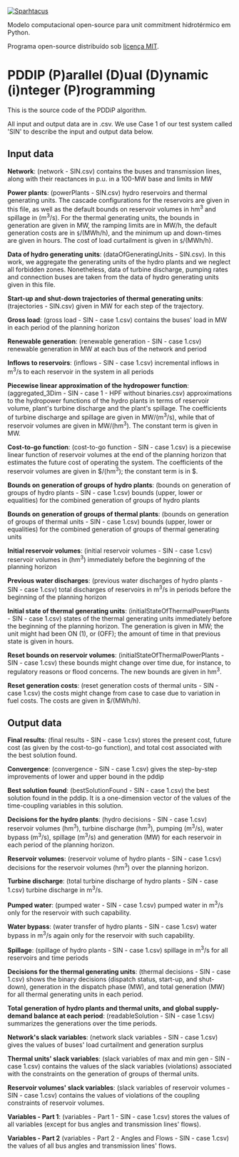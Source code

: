 [![Sparhtacus](https://sparhtacus.com/wp-content/uploads/2020/12/spt-hzG.png)](https://sparhtacus.com/sobre/)

Modelo computacional open-source para unit commitment hidrotérmico em Python. 

Programa open-source distribuído sob [licença MIT](https://github.com/SPARHTACUS/SPTpy/blob/main/LICENSE.md). 

# PDDIP (P)arallel (D)ual (D)ynamic (i)nteger (P)rogramming

This is the source code of the PDDiP algorithm.

All input and output data are in .csv. We use Case 1 of our test system called 'SIN' to describe the input and output data below.

## **Input data**

**Network**: (network - SIN.csv) contains the buses and transmission lines, along with their reactances in p.u. in a 100-MW base and limits in MW

**Power plants**: (powerPlants - SIN.csv) hydro reservoirs and thermal generating units. The cascade configurations for the reservoirs are given in this file, as well as the default bounds on reservoir volumes in hm<sup>3</sup> and spillage in (m<sup>3</sup>/s). For the thermal generating units, the bounds in generation are given in MW, the ramping limits are in MW/h, the default generation costs are in `$`/(MWh/h), and the minimum up and down-times are given in hours. The cost of load curtailment is given in `$`/(MWh/h).

**Data of hydro generating units**: (dataOfGeneratingUnits - SIN.csv). In this work, we aggregate the generating units of the hydro plants and we neglect all forbidden zones. Nonetheless, data of turbine discharge, pumping rates and connection buses are taken from the data of hydro generating units given in this file.

**Start-up and shut-down trajectories of thermal generating units**: (trajectories - SIN.csv) given in MW for each step of the trajectory.

**Gross load**: (gross load - SIN - case 1.csv) contains the buses' load in MW in each period of the planning horizon

**Renewable generation**: (renewable generation - SIN - case 1.csv) renewable generation in MW at each bus of the network and period

**Inflows to reservoirs**: (inflows - SIN - case 1.csv) incremental inflows in m<sup>3</sup>/s to each reservoir in the system in all periods

**Piecewise linear approximation of the hydropower function**: (aggregated_3Dim - SIN - case 1 - HPF without binaries.csv) approximations to the hydropower functions of the hydro plants in terms of reservoir volume, plant's turbine discharge and the plant's spillage. The coefficients of turbine discharge and spillage are given in MW/(m<sup>3</sup>/s), while that of reservoir volumes are given in MW/(hm<sup>3</sup>). The constant term is given in MW.

**Cost-to-go function**: (cost-to-go function - SIN - case 1.csv) is a piecewise linear function of reservoir volumes at the end of the planning horizon that estimates the future cost of operating the system. The coefficients of the reservoir volumes are given in $/(hm<sup>3</sup>); the constant term is in $.

**Bounds on generation of groups of hydro plants**: (bounds on generation of groups of hydro plants - SIN - case 1.csv) bounds (upper, lower or equalities) for the combined generation of groups of hydro plants

**Bounds on generation of groups of thermal plants**: (bounds on generation of groups of thermal units - SIN - case 1.csv) bounds (upper, lower or equalities) for the combined generation of groups of thermal generating units

**Initial reservoir volumes**: (initial reservoir volumes - SIN - case 1.csv) reservoir volumes in (hm<sup>3</sup>) immediately before the beginning of the planning horizon

**Previous water discharges**: (previous water discharges of hydro plants - SIN - case 1.csv) total discharges of reservoirs in m<sup>3</sup>/s in periods before the beginning of the planning horizon

**Initial state of thermal generating units**: (initialStateOfThermalPowerPlants - SIN - case 1.csv) states of the thermal generating units immediately before the beginning of the planning horizon. The generation is given in MW; the unit might had been ON (1), or (OFF); the amount of time in that previous state is given in hours.

**Reset bounds on reservoir volumes**: (initialStateOfThermalPowerPlants - SIN - case 1.csv) these bounds might change over time due, for instance, to regulatory reasons or flood concerns. The new bounds are given in hm<sup>3</sup>.

**Reset generation costs**: (reset generation costs of thermal units - SIN - case 1.csv) the costs might change from case to case due to variation in fuel costs. The costs are given in $/(MWh/h).

## **Output data**

**Final results**: (final results - SIN - case 1.csv) stores the present cost, future cost (as given by the cost-to-go function), and total cost associated with the best solution found.

**Convergence**: (convergence - SIN - case 1.csv) gives the step-by-step improvements of lower and upper bound in the pddip

**Best solution found**: (bestSolutionFound - SIN - case 1.csv) the best solution found in the pddip. It is a one-dimension vector of the values of the time-coupling variables in this solution.

**Decisions for the hydro plants**: (hydro decisions - SIN - case 1.csv) reservoir volumes (hm<sup>3</sup>), turbine discharge (hm<sup>3</sup>), pumping (m<sup>3</sup>/s), water bypass (m<sup>3</sup>/s), spillage (m<sup>3</sup>/s) and generation (MW) for each reservoir in each period of the planning horizon.

**Reservoir volumes**: (reservoir volume of hydro plants - SIN - case 1.csv) decisions for the reservoir volumes (hm<sup>3</sup>) over the planning horizon.

**Turbine discharge**: (total turbine discharge of hydro plants - SIN - case 1.csv) turbine discharge in m<sup>3</sup>/s.

**Pumped water**: (pumped water - SIN - case 1.csv) pumped water in m<sup>3</sup>/s only for the reservoir with such capability.

**Water bypass**: (water transfer of hydro plants - SIN - case 1.csv) water bypass in m<sup>3</sup>/s again only for the reservoir with such capability.

**Spillage**: (spillage of hydro plants - SIN - case 1.csv) spillage in m<sup>3</sup>/s for all reservoirs and time periods

**Decisions for the thermal generating units**: (thermal decisions - SIN - case 1.csv) shows the binary decisions (dispatch status, start-up, and shut-down), generation in the dispatch phase (MW), and total generation (MW) for all thermal generating units in each period.

**Total generation of hydro plants and thermal units, and global supply-demand balance at each period**: (readableSolution - SIN - case 1.csv) summarizes the generations over the time periods.

**Network's slack variables**: (network slack variables - SIN - case 1.csv) gives the values of buses' load curtailment and generation surplus 

**Thermal units' slack variables**: (slack variables of max and min gen - SIN - case 1.csv) contains the values of the slack variables (violations) associated with the constraints on the generation of groups of thermal units.

**Reservoir volumes' slack variables**: (slack variables of reservoir volumes - SIN - case 1.csv) contains the values of violations of the coupling constraints of reservoir volumes.

**Variables - Part 1**: (variables - Part 1 - SIN - case 1.csv) stores the values of all variables (except for bus angles and transmission lines' flows).

**Variables - Part 2** (variables - Part 2 - Angles and Flows - SIN - case 1.csv) the values of all bus angles and transmission lines' flows.
